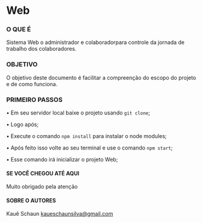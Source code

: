 # Web

### O QUE É
Sistema Web o administrador e colaboradorpara controle da jornada de trabalho dos colaboradores.

### OBJETIVO
O objetivo deste documento é facilitar a compreenção do escopo do projeto e de como funciona.

### PRIMEIRO PASSOS

• Em seu servidor local baixe o projeto usando `git clone`;

• Logo após;

• Execute o comando `npm install` para instalar o node modules;

• Após feito isso volte ao seu terminal e use o comando `npm start`;

• Esse comando irá inicializar o projeto Web;

#### SE VOCÊ CHEGOU ATÉ AQUI
Muito obrigado pela atenção

#### SOBRE O AUTORES
 Kauê Schaun
 kaueschaunsilva@gmail.com

